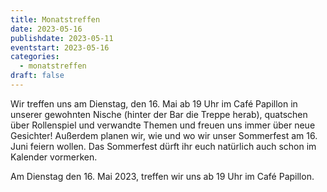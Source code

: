 ```yaml
---
title: Monatstreffen
date: 2023-05-16
publishdate: 2023-05-11
eventstart: 2023-05-16
categories:
  - monatstreffen
draft: false
---
```

Wir treffen uns am Dienstag, den 16. Mai ab 19 Uhr im Café Papillon in unserer gewohnten Nische (hinter der Bar die Treppe herab), quatschen über Rollenspiel und verwandte Themen und freuen uns immer über neue Gesichter! Außerdem planen wir, wie und wo wir unser Sommerfest am 16. Juni feiern wollen. Das Sommerfest dürft ihr euch natürlich auch schon im Kalender vormerken.

Am Dienstag den 16. Mai 2023, treffen wir uns ab 19 Uhr im Café Papillon. 

